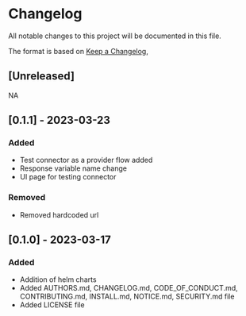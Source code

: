 # Changelog

All notable changes to this project will be documented in this file.

The format is based on [Keep a Changelog](https://keepachangelog.com/en/1.0.0/),

## [Unreleased]

NA

## [0.1.1] - 2023-03-23

### Added
 - Test connector as a provider flow added
 - Response variable name change
 - UI page for testing connector

### Removed
 - Removed hardcoded url

## [0.1.0] - 2023-03-17

### Added
 - Addition of helm charts
 - Added AUTHORS.md, CHANGELOG.md, CODE_OF_CONDUCT.md, CONTRIBUTING.md, INSTALL.md, NOTICE.md, SECURITY.md file
 - Added LICENSE file

